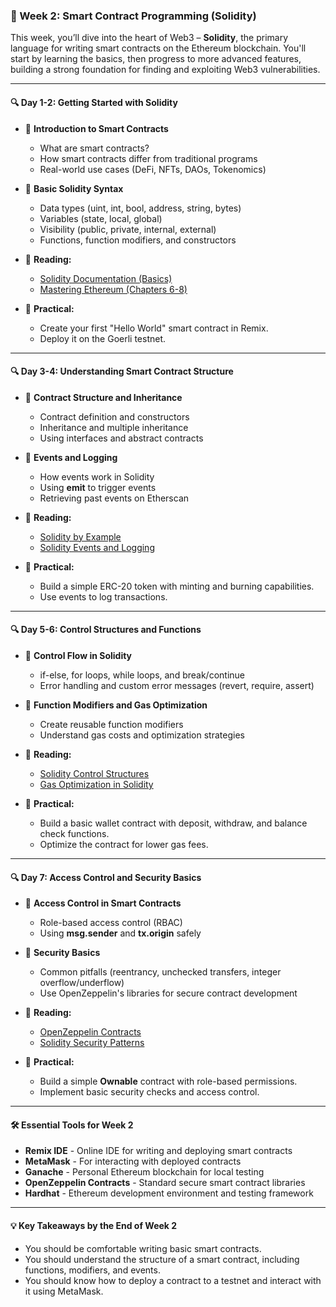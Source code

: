 ### **📝 Week 2: Smart Contract Programming (Solidity)**

This week, you’ll dive into the heart of Web3 – **Solidity**, the primary language for writing smart contracts on the Ethereum blockchain. You'll start by learning the basics, then progress to more advanced features, building a strong foundation for finding and exploiting Web3 vulnerabilities.

---

#### **🔍 Day 1-2: Getting Started with Solidity**

* 📌 **Introduction to Smart Contracts**

  * What are smart contracts?
  * How smart contracts differ from traditional programs
  * Real-world use cases (DeFi, NFTs, DAOs, Tokenomics)

* 📌 **Basic Solidity Syntax**

  * Data types (uint, int, bool, address, string, bytes)
  * Variables (state, local, global)
  * Visibility (public, private, internal, external)
  * Functions, function modifiers, and constructors

* 📌 **Reading:**

  * [Solidity Documentation (Basics)](https://docs.soliditylang.org/en/latest/)
  * [Mastering Ethereum (Chapters 6-8)](https://github.com/ethereumbook/ethereumbook)

* 📌 **Practical:**

  * Create your first "Hello World" smart contract in Remix.
  * Deploy it on the Goerli testnet.

---

#### **🔍 Day 3-4: Understanding Smart Contract Structure**

* 📌 **Contract Structure and Inheritance**

  * Contract definition and constructors
  * Inheritance and multiple inheritance
  * Using interfaces and abstract contracts
* 📌 **Events and Logging**

  * How events work in Solidity
  * Using **emit** to trigger events
  * Retrieving past events on Etherscan
* 📌 **Reading:**

  * [Solidity by Example](https://solidity-by-example.org/)
  * [Solidity Events and Logging](https://docs.soliditylang.org/en/latest/contracts.html#events)
* 📌 **Practical:**

  * Build a simple ERC-20 token with minting and burning capabilities.
  * Use events to log transactions.

---

#### **🔍 Day 5-6: Control Structures and Functions**

* 📌 **Control Flow in Solidity**

  * if-else, for loops, while loops, and break/continue
  * Error handling and custom error messages (revert, require, assert)
* 📌 **Function Modifiers and Gas Optimization**

  * Create reusable function modifiers
  * Understand gas costs and optimization strategies
* 📌 **Reading:**

  * [Solidity Control Structures](https://docs.soliditylang.org/en/latest/control-structures.html)
  * [Gas Optimization in Solidity](https://ethereum.stackexchange.com/questions/34381/how-to-optimize-gas-in-solidity-smart-contracts)
* 📌 **Practical:**

  * Build a basic wallet contract with deposit, withdraw, and balance check functions.
  * Optimize the contract for lower gas fees.

---

#### **🔍 Day 7: Access Control and Security Basics**

* 📌 **Access Control in Smart Contracts**

  * Role-based access control (RBAC)
  * Using **msg.sender** and **tx.origin** safely
* 📌 **Security Basics**

  * Common pitfalls (reentrancy, unchecked transfers, integer overflow/underflow)
  * Use OpenZeppelin's libraries for secure contract development
* 📌 **Reading:**

  * [OpenZeppelin Contracts](https://docs.openzeppelin.com/contracts/)
  * [Solidity Security Patterns](https://fravoll.github.io/solidity-patterns/)
* 📌 **Practical:**

  * Build a simple **Ownable** contract with role-based permissions.
  * Implement basic security checks and access control.

---

#### **🛠️ Essential Tools for Week 2**

* **Remix IDE** - Online IDE for writing and deploying smart contracts
* **MetaMask** - For interacting with deployed contracts
* **Ganache** - Personal Ethereum blockchain for local testing
* **OpenZeppelin Contracts** - Standard secure smart contract libraries
* **Hardhat** - Ethereum development environment and testing framework

---

#### **💡 Key Takeaways by the End of Week 2**

* You should be comfortable writing basic smart contracts.
* You should understand the structure of a smart contract, including functions, modifiers, and events.
* You should know how to deploy a contract to a testnet and interact with it using MetaMask.
